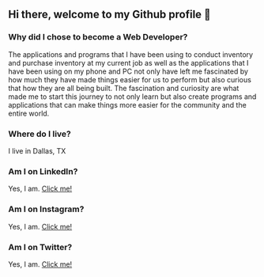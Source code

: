 ## Hi there, welcome to my Github profile 👋

### Why did I chose to become a Web Developer?

The applications and programs that I have been using to conduct inventory and purchase inventory at my current job as well as the applications that I have been using on my phone and PC not only have left me fascinated by how much they have made things easier for us to perform but also curious that how they are all being built. The fascination and curiosity are what made me to start this journey to not only learn but also create programs and applications that can make things more easier for the community and the entire world.

### Where do I live?

I live in Dallas, TX

### Am I on LinkedIn?

Yes, I am. [Click me!](https://www.linkedin.com/in/fnu-milat-93ab89186/)

### Am I on Instagram?

Yes, I am. [Click me!](https://www.instagram.com/m_b_a_webdev/)

### Am I on Twitter?

Yes, I am. [Click me!](https://twitter.com/fnumilat_webdev)


<!--
**fnumilat/fnumilat** is a ✨ _special_ ✨ repository because its `README.md` (this file) appears on your GitHub profile.

Here are some ideas to get you started:

- 🔭 I’m currently working on ...
- 🌱 I’m currently learning ...
- 👯 I’m looking to collaborate on ...
- 🤔 I’m looking for help with ...
- 💬 Ask me about ...
- 📫 How to reach me: ...
- 😄 Pronouns: ...
- ⚡ Fun fact: ...
-->
